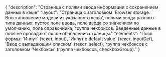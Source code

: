 {
"description": "Страница с полями ввода информации с сохранением данных в кэше"
"layout": "Страница с заголовком 'Browser storage. Восстановление модели из указанного кэша', полями ввода разного типа данных: пустое поле ввода, поле ввода со значением по умолчанию, поле справочника, группа чекбоксов. Введенные данные в поля не пропадают после обновления страницы."
"elements": "Поля формы: 'Инпут' (текст, input), 'Инпут с default value' (текст, inputDef), 'Ввод с выпадающим списком' (текст, select), группа чекбоксов с заголовком 'Чекбоксы' (группа чекбоксов, checkboxGroup)."
}